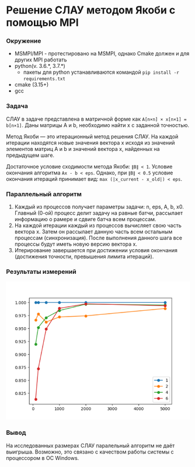 # Решение СЛАУ методом Якоби с помощью MPI

### Окружение

* MSMPI/MPI - протестировано на MSMPI, однако Cmake должен и для других MPI работать
* python(v. 3.6.\*, 3.7.\*)
  * пакеты для python устанавливаются командой `pip install -r requirements.txt`
* cmake (3.15+)
* gcc

### Задача
СЛАУ в задаче
представлена в матричной форме как `A[n×n] × x[n×1] = b[n×1]`. Даны матрицы A и b, 
необходимо найти x с заданной точностью.

Метод Якоби — это итерационный метод решения СЛАУ.
На каждой итерации находятся новые значения вектора x исходя из значений элементов
матриц A и b и значений вектора x, найденных на предыдущем шаге.

Достаточное условие сходимости метода Якоби: `∥B∥ < 1`. Условие окончания алгоритма
`Ax - b < eps`. Однако, при `∥B∥ < 0.5` условие окончания итераций
принимает вид: `max (|x_current - x_old|) < eps`.

### Параллельный алгоритм
1. Каждый из процессов получает параметры задачи: n, eps, A, b, x0. Главный (0-ой) процесс делит
задачу на равные батчи, рассылает информацию о рамере и сдвиге батча всем процессам.
2. На каждой итерации каждый из процессов вычисляет свою часть вектора x. Затем
он рассылает данную часть всем остальным процессам (синхронизация). После
выполнения данного шага все процессы будут иметь новую версию вектора x.
3. Итерирование завершается при достижении условия окончания (достижения точности, превышения лимита итераций).

### Результаты измерений
![jacobi](images/jacobi.png)

### Вывод
На исследованных размерах СЛАУ паралельный алгоритм не даёт выигрыша. Возможно, это связано с качеством работы системы с процессором
в ОС Windows.
